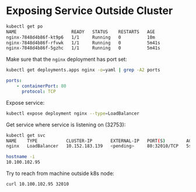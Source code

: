 # Exposing Service Outside Cluster

```bash
kubectl get po                                                   
NAME                     READY   STATUS    RESTARTS   AGE
nginx-7848d4b86f-kt9p6   1/1     Running   0          10m
nginx-7848d4b86f-rfvwk   1/1     Running   0          5m41s
nginx-7848d4b86f-5gzhc   1/1     Running   0          5m41s
```

Make sure that the `nginx` deployment has port set:

```bash
kubectl get deployments.apps nginx -o=yaml | grep -A2 ports
```

```yaml
ports:
    - containerPort: 80
      protocol: TCP
```

Expose service:

```bash
kubectl expose deployment nginx --type=LoadBalancer
```

Get service where service is listening on (32753):

```bash
kubectl get svc
NAME    TYPE           CLUSTER-IP       EXTERNAL-IP   PORT(S)        AGE
nginx   LoadBalancer   10.152.183.139   <pending>     80:32010/TCP   5s

hostname -i
10.100.102.95
```

Try to reach from machine outside k8s node:

```bash
curl 10.100.102.95 32010
```
